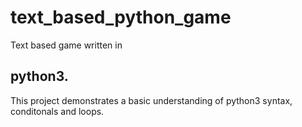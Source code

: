# text_based_python_game
Text based game written in 
## python3.
This project demonstrates a basic understanding of python3 
syntax, conditonals and loops.
